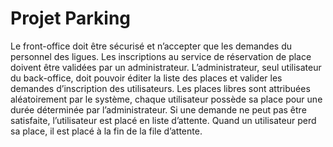 # Projet Parking

Le front-office doit être sécurisé et n’accepter que les demandes du personnel des ligues. Les inscriptions au service de réservation de place doivent être validées par un administrateur.
L’administrateur, seul utilisateur du back-office, doit pouvoir éditer la liste des places et valider les demandes d’inscription des utilisateurs.
Les places libres sont attribuées aléatoirement par le système, chaque utilisateur possède sa place pour une durée déterminée par l’administrateur.
Si une demande ne peut pas être satisfaite, l’utilisateur est placé en liste d’attente.
Quand un utilisateur perd sa place, il est placé à la fin de la file d’attente.
